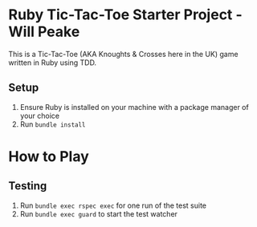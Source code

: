 # Ruby Tic-Tac-Toe Starter Project - Will Peake

This is a Tic-Tac-Toe (AKA Knoughts & Crosses here in the UK) game written in Ruby using TDD.

## Setup

1. Ensure Ruby is installed on your machine with a package manager of your choice
1. Run `bundle install`

# How to Play


## Testing

1. Run `bundle exec rspec exec` for one run of the test suite
2. Run `bundle exec guard` to start the test watcher